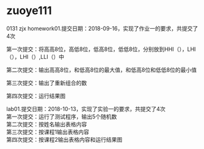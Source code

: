 # zuoye111
0131   zjx
homework01.提交日期：2018-09-16，实现了作业一的要求，共提交了4次  

第一次提交：将高高8位，高低8位，低高8位，低低8位，分别放到HHI（），LHI（），LHI（）,LLI（）中  

第二次提交：输出高高8位，和低高8位的最大值，和低高8位和低低8位的最小值  

第三次提交：输出了重新组合的数  

第四次提交：运行结果图    


lab01.提交日期：2018-10-13，实现了实验一的要求，共提交了4次    
第一次提交：运行了测试程序，输出5个随机数    
第二次提交：按姓名输出表格内容    
第三次提交：按课程1输出表格内容    
第四次提交：按课程2输出表格内容和运行结果图    


